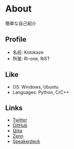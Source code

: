 # About
簡単な自己紹介

## Profile
- 名前: Kotokaze  
- 所属: Ri-one, RiST  

## Like
- OS: Windows, Ubuntu  
- Languages: Python, C/C++  

## Links
- [Twitter](https://twitter.com/Kotokaze__R)  
- [GitHub](https://github.com/Kotokaze)  
- [Qiita](https://qiita.com/Kotokaze)  
- [Zenn](https://zenn.dev/kotokaze)  
- [Speakerdeck](https://speakerdeck.com/kotokaze)
